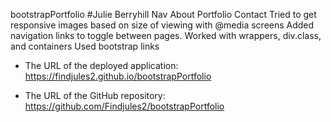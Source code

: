 bootstrapPortfolio
#Julie Berryhill
Nav About Portfolio Contact
Tried to get responsive images based on size of viewing with @media screens
Added navigation links to toggle between pages.
Worked with wrappers, div.class, and containers
Used bootstrap links

* The URL of the deployed application:
https://findjules2.github.io/bootstrapPortfolio

* The URL of the GitHub repository:
https://github.com/Findjules2/bootstrapPortfolio
